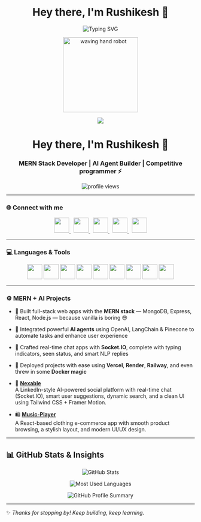 <h1 align="center">Hey there, I'm Rushikesh 👋</h1>

<p align="center">
  <img src="https://readme-typing-svg.demolab.com/?lines=Hey+there%2C+I'm+Rushikesh!;Welcome+to+my+GitHub+space!&font=Fira+Code&center=true&width=500&height=50&color=1DB954&pause=1000&size=24" alt="Typing SVG" />
</p>

<p align="center">
  <img src="https://media.giphy.com/media/U3qYN8S0j3bpK/giphy.gif" width="200" alt="waving hand robot" />
</p>

<p align="center">
  <img src="https://profile-counter.glitch.me/rushikesh-count/count.svg" />
</p>

<h1 align="center">Hey there, I'm Rushikesh 👋</h1>
<h3 align="center">MERN Stack Developer | AI Agent Builder | Competitive programmer ⚡</h3>

<p align="center">
  <img src="https://komarev.com/ghpvc/?username=rushikesh123&label=Profile%20views&color=0e75b6&style=flat" alt="profile views" />
</p>

---
### 🌐 Connect with me
<p align="center">
  <a href="https://www.linkedin.com/in/rushikesh-chintkuntwar-a74498290/" target="_blank">
    <img src="https://cdn.jsdelivr.net/gh/devicons/devicon/icons/linkedin/linkedin-original.svg" width="40" height="40" />
  </a>&nbsp;
  <a href="https://www.instagram.com/rushikesh_1_5/" target="_blank">
    <img src="https://upload.wikimedia.org/wikipedia/commons/e/e7/Instagram_logo_2016.svg" width="40" height="40" />
  </a>&nbsp;
  <a href="mailto:rushikeshchintkuntwar123456@gmail.com" target="_blank">
    <img src="https://upload.wikimedia.org/wikipedia/commons/4/4e/Gmail_Icon.png" width="40" height="40" />
  </a>&nbsp;
  <a href="https://www.codechef.com/users/rushikesh94" target="_blank">
    <img src="https://s3.amazonaws.com/codechef_shared/sites/all/themes/abessive/logo.svg" width="40" height="40" />
  </a>&nbsp;
  <a href="https://leetcode.com/u/rushikeshchintkuntwar123456/" target="_blank">
    <img src="https://upload.wikimedia.org/wikipedia/commons/1/19/LeetCode_logo_black.png" width="40" height="40" />
  </a>
</p>


---

### 💻 Languages & Tools  
<p align="center">
  <img src="https://cdn.jsdelivr.net/gh/devicons/devicon/icons/javascript/javascript-original.svg" width="40"/>
  <img src="https://cdn.jsdelivr.net/gh/devicons/devicon/icons/react/react-original.svg" width="40"/>
  <img src="https://cdn.jsdelivr.net/gh/devicons/devicon/icons/nodejs/nodejs-original.svg" width="40"/>
  <img src="https://cdn.jsdelivr.net/gh/devicons/devicon/icons/express/express-original.svg" width="40"/>
  <img src="https://cdn.jsdelivr.net/gh/devicons/devicon/icons/mongodb/mongodb-original.svg" width="40"/>
  <img src="https://cdn.jsdelivr.net/gh/devicons/devicon/icons/nextjs/nextjs-original.svg" width="40"/>
  <img src="https://cdn.jsdelivr.net/gh/devicons/devicon/icons/cplusplus/cplusplus-original.svg" width="40"/>
  <img src="https://cdn.jsdelivr.net/gh/devicons/devicon/icons/git/git-original.svg" width="40"/>
  <img src="https://cdn.jsdelivr.net/gh/devicons/devicon/icons/bootstrap/bootstrap-original.svg" width="40"/>
</p>

---

### ⚙️ MERN + AI Projects

- 🔧 Built full-stack web apps with the **MERN stack** — MongoDB, Express, React, Node.js — because vanilla is boring 😎
- 🤖 Integrated powerful **AI agents** using OpenAI, LangChain & Pinecone to automate tasks and enhance user experience
- 💬 Crafted real-time chat apps with **Socket.IO**, complete with typing indicators, seen status, and smart NLP replies
- 🚀 Deployed projects with ease using **Vercel**, **Render**, **Railway**, and even threw in some **Docker magic**


- 🔗 [**Nexable**](https://github.com/RUSHIKESH1209/Nexable)  
  A LinkedIn-style AI-powered social platform with real-time chat (Socket.IO), smart user suggestions, dynamic search, and a clean UI using Tailwind CSS + Framer Motion.

- 🛍️ [**Music-Player**](https://github.com/RUSHIKESH1209/music-player)  
  A React-based clothing e-commerce app with smooth product browsing, a stylish layout, and modern UI/UX design.

---

## 📊 GitHub Stats & Insights

<p align="center">
  <img src="https://github-readme-stats.vercel.app/api?username=RUSHIKESH1209&show_icons=true&theme=radical" alt="GitHub Stats" />
</p>

<p align="center">
  <img src="https://github-readme-stats.vercel.app/api/top-langs/?username=RUSHIKESH1209&layout=compact&theme=radical&langs_count=10" alt="Most Used Languages" />
</p>


<p align="center">
  <img src="https://github-profile-summary-cards.vercel.app/api/cards/profile-details?username=RUSHIKESH1209&theme=tokyonight" alt="GitHub Profile Summary" />
</p>

---
✨ _Thanks for stopping by! Keep building, keep learning._ 


